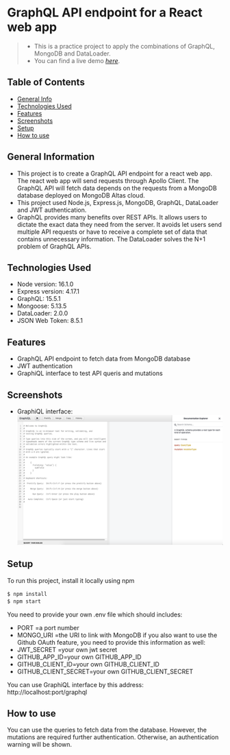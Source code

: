 # GraphQL API endpoint for a React web app

> - This is a practice project to apply the combinations of GraphQL, MongoDB and DataLoader.
> - You can find a live demo [_here_](https://youtagram-api.azurewebsites.net/graphql).

## Table of Contents

- [General Info](#general-information)
- [Technologies Used](#technologies-used)
- [Features](#features)
- [Screenshots](#screenshots)
- [Setup](#setup)
- [How to use](#how-to-use)

## General Information

- This project is to create a GraphQL API endpoint for a react web app. The react web app will send requests through Apollo Client. The GraphQL API will fetch data depends on the requests from a MongoDB database deployed on MongoDB Altas cloud.
- This project used Node.js, Express.js, MongoDB, GraphQL, DataLoader and JWT authentication.
- GraphQL provides many benefits over REST APIs. It allows users to dictate the exact data they need from the server. It avoids let users send multiple API requests or have to receive a complete set of data that contains unnecessary information. The DataLoader solves the N+1 problem of GraphQL APIs.

## Technologies Used

- Node version: 16.1.0
- Express version: 4.17.1
- GraphQL: 15.5.1
- Mongoose: 5.13.5
- DataLoader: 2.0.0
- JSON Web Token: 8.5.1

## Features

- GraphQL API endpoint to fetch data from MongoDB database
- JWT authentication
- GraphiQL interface to test API queris and mutations

## Screenshots

- GraphiQL interface:
  ![GraphiQL](./screenshot/graphiql.png)

## Setup

To run this project, install it locally using npm

```bash
$ npm install
$ npm start
```

You need to provide your own .env file which should includes:

- PORT =a port number
- MONGO_URI =the URI to link with MongoDB
  if you also want to use the Github OAuth feature, you need to provide this information as well:
- JWT_SECRET =your own jwt secret
- GITHUB_APP_ID=your own GITHUB_APP_ID
- GITHUB_CLIENT_ID=your own GITHUB_CLIENT_ID
- GITHUB_CLIENT_SECRET=your own GITHUB_CLIENT_SECRET

You can use GraphiQL interface by this address:
http://localhost:port/graphql

## How to use

You can use the queries to fetch data from the database. However, the mutations are required further authentication. Otherwise, an authentication warning will be shown.
